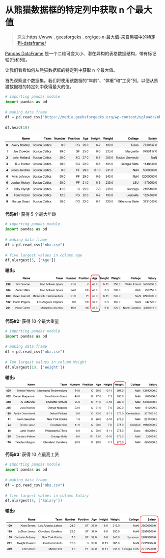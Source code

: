 # 从熊猫数据框的特定列中获取 n 个最大值

> 原文:[https://www . geesforgeks . org/get-n-最大值-来自熊猫中的特定列-dataframe/](https://www.geeksforgeeks.org/get-n-largest-values-from-a-particular-column-in-pandas-dataframe/)

[Pandas DataFrame](https://www.geeksforgeeks.org/python-pandas-dataframe/) 是一个二维可变大小、潜在异构的表格数据结构，带有标记轴(行和列)。

让我们看看如何从熊猫数据框的特定列中获取 n 个最大值。

首先观察这个数据集。我们将使用该数据的“年龄”、“体重”和“工资”列，以便从熊猫数据框的特定列中获得最大的值。

```py
# importing pandas module 
import pandas as pd 

# making data frame 
df = pd.read_csv("https://media.geeksforgeeks.org/wp-content/uploads/nba.csv") 

df.head(10)
```

![](img/226e9e8f64806663ac99a6ec9423a6c6.png)

**代码#1:** 获得 5 个最大年龄

```py
# importing pandas module 
import pandas as pd 

# making data frame 
df = pd.read_csv("nba.csv") 

# five largest values in column age
df.nlargest(5, ['Age'])
```

**输出:**
![](img/3208b7d4d13b59d32a1fa7e05980911f.png)

**代码#2:** 获得 10 个最大重量

```py
# importing pandas module 
import pandas as pd 

# making data frame 
df = pd.read_csv("nba.csv") 

# Ten largest values in column Weight
df.nlargest(10, ['Weight'])
```

**输出:**
![](img/ba9d12d3848e51c871e40646e90d3ddb.png)

**代码#3:** 获得 10 点最高工资

```py
# importing pandas module 
import pandas as pd 

# making data frame 
df = pd.read_csv("nba.csv") 

# five largest values in column Salary
df.nlargest(5, ['Salary'])
```

**输出:**
![](img/bf39da2058f02e561f5e796f36368813.png)